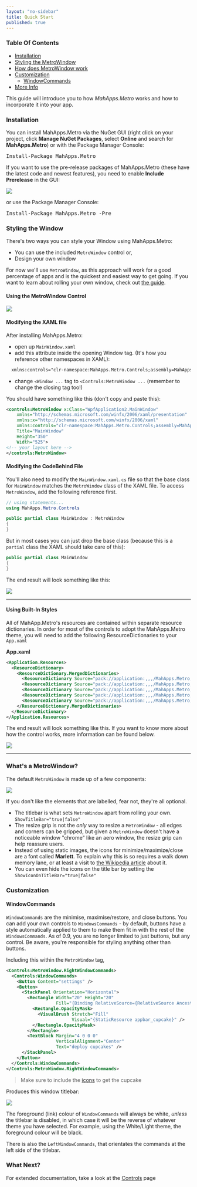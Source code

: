 ```yaml
---
layout: "no-sidebar"
title: Quick Start
published: true
---
```


### Table Of Contents
- [Installation](#installation)
- [Styling the MetroWindow](#styling)
- [How does MetroWindow work](#explanation)
- [Customization](#customization)
  + [WindowCommands](#windowcommands)
- [More Info](#moreinfo)


This guide will introduce you to how *MahApps.Metro* works and how to incorporate it into your app.

<a name="installation"></a>
### Installation

You can install MahApps.Metro via the NuGet GUI (right click on your project, click **Manage NuGet Packages**, select **Online** and search for **MahApps.Metro**) or with the Package Manager Console:

<pre class="nuget-button">Install-Package MahApps.Metro</pre>

If you want to use the pre-release packages of MahApps.Metro (these have the latest code and newest features), you need to enable **Include Prerelease** in the GUI:

![]({{site.baseurl}}/images/include_prerelease.png)

or use the Package Manager Console:

<pre class="nuget-button">Install-Package MahApps.Metro -Pre</pre>


<a name="styling"></a>
### Styling the Window

There's two ways you can style your Window using MahApps.Metro:

 -  You can use the included `MetroWindow` control or,
 -  Design your own window

For now we'll use `MetroWindow`, as this approach will work for a good percentage of apps and is the quickest and easiest way to get going. If you want to learn about rolling your own window, check out [the guide](advanced-guide.html).

#### Using the MetroWindow Control

![]({{site.baseurl}}/images/01_UnstyledWindow.png)

#### Modifying the XAML file

After installing MahApps.Metro:

 - open up `MainWindow.xaml`
 - add this attribute inside the opening Window tag. (It's how you reference other namespaces in XAML):

  ```xml   
    xmlns:controls="clr-namespace:MahApps.Metro.Controls;assembly=MahApps.Metro"
  ```
 

 - change `<Window ...` tag to `<Controls:MetroWindow ...` (remember to change the closing tag too!)

You should have something like this (don't copy and paste this):


```xml
<controls:MetroWindow x:Class="WpfApplication2.MainWindow"
	xmlns="http://schemas.microsoft.com/winfx/2006/xaml/presentation"
	xmlns:x="http://schemas.microsoft.com/winfx/2006/xaml"
	xmlns:controls="clr-namespace:MahApps.Metro.Controls;assembly=MahApps.Metro"
	Title="MainWindow" 
	Height="350" 
	Width="525">
<!-- your layout here -->
</controls:MetroWindow>
```

#### Modifying the CodeBehind File

You'll also need to modify the `MainWindow.xaml.cs` file  so that the base class for `MainWindow` matches the `MetroWindow` class of the XAML file. To access `MetroWindow`, add the following reference first.


```csharp
// using statements...
using MahApps.Metro.Controls

public partial class MainWindow : MetroWindow
{
}
```


But in most cases you can just drop the base class (because this is a `partial` class the XAML should take care of this):

```csharp
public partial class MainWindow
{
}
```


The end result will look something like this:

![]({{site.baseurl}}/images/02_PartiallyStyledWindow.png)

---

#### Using Built-In Styles

All of MahApp.Metro's resources are contained within separate resource dictionaries. In order for most of the controls to adopt the MahApps.Metro theme, you will need to add the following ResourceDictionaries to your `App.xaml`

**App.xaml**

```xml
<Application.Resources>
  <ResourceDictionary>
    <ResourceDictionary.MergedDictionaries>
      <ResourceDictionary Source="pack://application:,,,/MahApps.Metro;component/Styles/Controls.xaml" />
      <ResourceDictionary Source="pack://application:,,,/MahApps.Metro;component/Styles/Fonts.xaml" />
      <ResourceDictionary Source="pack://application:,,,/MahApps.Metro;component/Styles/Colors.xaml" />
      <ResourceDictionary Source="pack://application:,,,/MahApps.Metro;component/Styles/Accents/Blue.xaml" />
      <ResourceDictionary Source="pack://application:,,,/MahApps.Metro;component/Styles/Accents/BaseLight.xaml" />
    </ResourceDictionary.MergedDictionaries>
  </ResourceDictionary>
</Application.Resources>
```

The end result will look something like this. If you want to know more about how the control works, more information can be found below.

![]({{site.baseurl}}/images/03_StyledWindow.png)

---

<a name="explanation"></a>
### What's a MetroWindow?

The default `MetroWindow` is made up of a few components:

![]({{site.baseurl}}/images/04_ExplainedStyledWindow.png)

If you don't like the elements that are labelled, fear not, they're all optional.

- The titlebar is what sets `MetroWindow` apart from rolling your own. `ShowTitleBar="true|false"`
- The resize grip is not the *only* way to resize a `MetroWindow` - all edges and corners can be gripped, but given a `MetroWindow` doesn't have a noticeable window "chrome" like an aero window, the resize grip can help reassure users.
- Instead of using static images, the icons for minimize/maximize/close are a font called **Marlett**. To explain why this is so requires a walk down memory lane, or at least a visit to [the Wikipedia article](http://en.wikipedia.org/wiki/Marlett) about it.
- You can even hide the icons on the title bar by setting the  `ShowIconOnTitleBar="true|false"` 

<a name="customization"></a>
### Customization

<a name="windowcommands"></a>
#### WindowCommands

`WindowCommands` are the minimise, maximise/restore, and close buttons. You can add your own controls to `WindowsCommands` - by default, buttons have a style automatically applied to them to make them fit in with the rest of the `WindowsCommands`. As of 0.9, you are no longer limited to just buttons, but any control. Be aware, you're responsible for styling anything other than buttons.

Including this within the `MetroWindow` tag,

```xml
<Controls:MetroWindow.RightWindowCommands>
  <Controls:WindowCommands>
    <Button Content="settings" />
    <Button>
      <StackPanel Orientation="Horizontal">
        <Rectangle Width="20" Height="20"
                   Fill="{Binding RelativeSource={RelativeSource AncestorType=Button}, Path=Foreground}">
          <Rectangle.OpacityMask>
            <VisualBrush Stretch="Fill"
                         Visual="{StaticResource appbar_cupcake}" />
          </Rectangle.OpacityMask>
        </Rectangle>
        <TextBlock Margin="4 0 0 0"
                   VerticalAlignment="Center"
                   Text="deploy cupcakes" />
      </StackPanel>
    </Button>
  </Controls:WindowCommands>
</Controls:MetroWindow.RightWindowCommands>
```


> Make sure to include the [icons]({{site.baseurl}}/guides/icons-and-resources.html) to get the cupcake

Produces this window titlebar:

![]({{site.baseurl}}/images/05_WindowCommands.png)

The foreground (link) colour of `WindowCommands` will always be white, *unless* the titlebar is disabled, in which case it will be the reverse of whatever theme you have selected. For example, using the White/Light theme, the foreground colour will be black.

There is also the `LeftWindowCommands`, that orientates the commands at the left side of the titlebar.

<a name="moreinfo"></a>
### What Next?

For extended documentation, take a look at the [Controls]({{site.baseurl}}/controls/) page